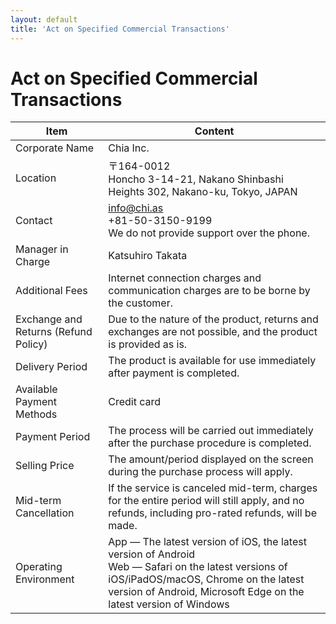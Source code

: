 ```yaml
---
layout: default
title: 'Act on Specified Commercial Transactions'
---
```


# Act on Specified Commercial Transactions

| Item | Content |
| --- | --- |
| Corporate Name | Chia Inc. |
| Location | &#12306;164-0012<br>Honcho 3-14-21, Nakano Shinbashi Heights 302, Nakano-ku, Tokyo, JAPAN |
| Contact | info@chi.as<br>+81-50-3150-9199<br>We do not provide support over the phone. |
| Manager in Charge | Katsuhiro Takata |
| Additional Fees | Internet connection charges and communication charges are to be borne by the customer. |
| Exchange and Returns (Refund Policy) | Due to the nature of the product, returns and exchanges are not possible, and the product is provided as is. |
| Delivery Period | The product is available for use immediately after payment is completed. |
| Available Payment Methods | Credit card |
| Payment Period | The process will be carried out immediately after the purchase procedure is completed. |
| Selling Price | The amount/period displayed on the screen during the purchase process will apply. |
| Mid-term Cancellation | If the service is canceled mid-term, charges for the entire period will still apply, and no refunds, including pro-rated refunds, will be made. |
| Operating Environment | App — The latest version of iOS, the latest version of Android<br>Web — ​​Safari on the latest versions of iOS/iPadOS/macOS, Chrome on the latest version of Android, Microsoft Edge on the latest version of Windows |